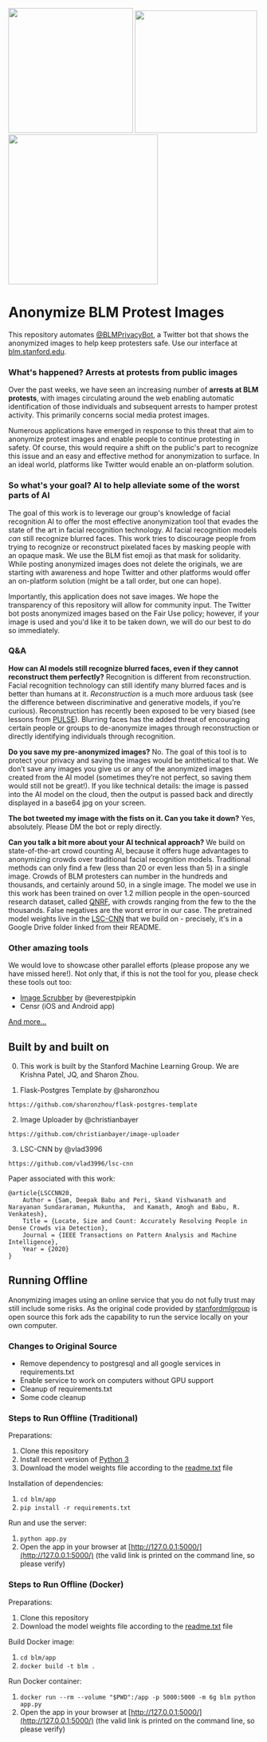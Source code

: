 <p float="left">
    <img src="anon_sample1.png" width="250">
    <img src="anon_sample2.png" width="245">
    <img src="anon_sample3.png" width="300">
</p>

# Anonymize BLM Protest Images

This repository automates [@BLMPrivacyBot](https://twitter.com/blmprivacybot), a Twitter bot that shows the anonymized images to help keep protesters safe. Use our interface at [blm.stanford.edu](http://blm.stanford.edu).


### What's happened? Arrests at protests from public images
Over the past weeks, we have seen an increasing number of **arrests at BLM protests**, with images circulating around the web enabling automatic identification of those individuals and subsequent arrests to hamper protest activity. This primarily concerns social media protest images.

Numerous applications have emerged in response to this threat that aim to anonymize protest images and enable people to continue protesting in safety. Of course, this would require a shift on the public's part to recognize this issue and an easy and effective method for anonymization to surface. In an ideal world, platforms like Twitter would enable an on-platform solution.


### So what's your goal? AI to help alleviate some of the worst parts of AI
The goal of this work is to leverage our group's knowledge of facial recognition AI to offer the most effective anonymization tool that evades the state of the art in facial recognition technology. AI facial recognition models _can_ still recognize blurred faces. This work tries to discourage people from trying to recognize or reconstruct pixelated faces by masking people with an opaque mask. We use the BLM fist emoji as that mask for solidarity. While posting anonymized images does not delete the originals, we are starting with awareness and hope Twitter and other platforms would offer an on-platform solution (might be a tall order, but one can hope).

Importantly, this application does not save images. We hope the transparency of this repository will allow for community input. The Twitter bot posts anonymized images based on the Fair Use policy; however, if your image is used and you'd like it to be taken down, we will do our best to do so immediately.


### Q&A

**How can AI models still recognize blurred faces, even if they cannot reconstruct them perfectly?** Recognition is different from reconstruction. Facial recognition technology can still identify many blurred faces and is better than humans at it. _Reconstruction_ is a much more arduous task (see the difference between discriminative and generative models, if you're curious). Reconstruction has recently been exposed to be very biased (see lessons from [PULSE](https://thegradient.pub/pulse-lessons/)). Blurring faces has the added threat of encouraging certain people or groups to de-anonymize images through reconstruction or directly identifying individuals through recognition.

**Do you save my pre-anonymized images?** No. The goal of this tool is to protect your privacy and saving the images would be antithetical to that. We don’t save any images you give us or any of the anonymized images created from the AI model (sometimes they’re not perfect, so saving them would still not be great!). If you like technical details: the image is passed into the AI model on the cloud, then the output is passed back and directly displayed in a base64 jpg on your screen.

**The bot tweeted my image with the fists on it. Can you take it down?** Yes, absolutely. Please DM the bot or reply directly.

**Can you talk a bit more about your AI technical approach?** We build on state-of-the-art crowd counting AI, because it offers huge advantages to anonymizing crowds over traditional facial recognition models. Traditional methods can only find a few (less than 20 or even less than 5) in a single image. Crowds of BLM protesters can number in the hundreds and thousands, and certainly around 50, in a single image. The model we use in this work has been trained on over 1.2 million people in the open-sourced research dataset, called [QNRF](https://www.crcv.ucf.edu/research/data-sets/ucf-qnrf/), with crowds ranging from the few to the the thousands. False negatives are the worst error in our case. The pretrained model weights live in the [LSC-CNN](https://github.com/val-iisc/lsc-cnn) that we build on - precisely, it's in a Google Drive folder linked from their README.



### Other amazing tools
We would love to showcase other parallel efforts (please propose any we have missed here!). Not only that, if this is not the tool for you, please check these tools out too:
* [Image Scrubber](https://everestpipkin.github.io/image-scrubber/) by @everestpipkin
* Censr (iOS and Android app)

[And more...](https://www.theverge.com/21281897/how-to-hide-faces-scrub-metadata-photograph-video-protest)


## Built by and built on

0. This work is built by the Stanford Machine Learning Group. 
We are Krishna Patel, JQ, and Sharon Zhou.

1. Flask-Postgres Template by @sharonzhou

```
https://github.com/sharonzhou/flask-postgres-template
```

2. Image Uploader by @christianbayer

```
https://github.com/christianbayer/image-uploader
```

3. LSC-CNN by @vlad3996
```
https://github.com/vlad3996/lsc-cnn
```

Paper associated with this work:
```
@article{LSCCNN20,
    Author = {Sam, Deepak Babu and Peri, Skand Vishwanath and Narayanan Sundararaman, Mukuntha,  and Kamath, Amogh and Babu, R. Venkatesh},
    Title = {Locate, Size and Count: Accurately Resolving People in Dense Crowds via Detection},
    Journal = {IEEE Transactions on Pattern Analysis and Machine Intelligence},
    Year = {2020}
}
```

## Running Offline
Anonymizing images using an online service that you do not fully trust may still include some risks. As the original code provided by [stanfordmlgroup](https://github.com/stanfordmlgroup/blm) is open source this fork ads the capability to run the service locally on your own computer.

### Changes to Original Source
* Remove dependency to postgresql and all google services in requirements.txt 
* Enable service to work on computers without GPU support
* Cleanup of requirements.txt
* Some code cleanup

### Steps to Run Offline (Traditional)

Preparations:
1. Clone this repository
2. Install recent version of [Python 3](https://www.python.org/downloads/)
3. Download the model weights file according to the [readme.txt](https://github.com/matthiaszimmermann/blm/tree/master/app/model/readme.txt) file

Installation of dependencies:
1. `cd blm/app`
2. `pip install -r requirements.txt`

Run and use the server:
1. `python app.py`
2. Open the app in your browser at [http://127.0.0.1:5000/](http://127.0.0.1:5000/) (the valid link is printed on the command line, so please verify)

### Steps to Run Offline (Docker)

Preparations:
1. Clone this repository
2. Download the model weights file according to the [readme.txt](https://github.com/matthiaszimmermann/blm/tree/master/app/model/readme.txt) file

Build Docker image:
1. `cd blm/app`
2. `docker build -t blm .`

Run Docker container:
1. `docker run --rm --volume "$PWD":/app -p 5000:5000 -m 6g blm python app.py`
2. Open the app in your browser at [http://127.0.0.1:5000/](http://127.0.0.1:5000/) (the valid link is printed on the command line, so please verify)
